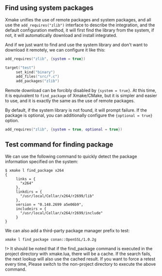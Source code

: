 ## Find using system packages

Xmake unifies the use of remote packages and system packages, and all use the `add_requires("zlib")` interface to describe the integration, and the default configuration method, it will first find the library from the system, if not, it will automatically download and install integrated.

And if we just want to find and use the system library and don't want to download it remotely, we can configure it like this:

```lua
add_requires("zlib", {system = true})

target("test")
     set_kind("binary")
     add_files("src/*.c")
     add_packages("zlib")
```

Remote download can be forcibly disabled by `{system = true}`. At this time, it is equivalent to `find_package` of Xmake/CMake, but it is simpler and easier to use, and it is exactly the same as the use of remote packages.

By default, if the system library is not found, it will prompt failure. If the package is optional, you can additionally configure the `{optional = true}` option.

```lua
add_requires("zlib", {system = true, optional = true})
```

## Test command for finding package

We can use the following command to quickly detect the package information specified on the system:

```console
$ xmake l find_package x264
{
     links = {
       "x264"
     },
     linkdirs = {
       "/usr/local/Cellar/x264/r2699/lib"
     },
     version = "0.148.2699 a5e06b9",
     includeirs = {
       "/usr/local/Cellar/x264/r2699/include"
     }
}
```

We can also add a third-party package manager prefix to test:

```console
xmake l find_package conan::OpenSSL/1.0.2g
```

!> It should be noted that if the find_package command is executed in the project directory with xmake.lua, there will be a cache. If the search fails, the next lookup will also use the cached result. If you want to force a retest every time, Please switch to the non-project directory to execute the above command.
